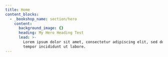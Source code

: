 ```yaml
---
title: Home
content_blocks:
  - _bookshop_name: section/hero
    content:
      background_image: {}
      heading: My Hero Heading Test
      lead: >-
        Lorem ipsum dolor sit amet, consectetur adipiscing elit, sed do eiusmod
        tempor incididunt ut labore.
---
```

